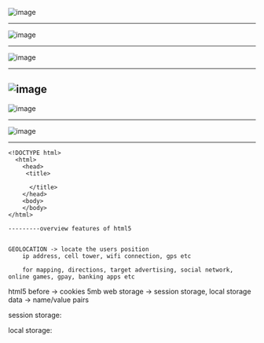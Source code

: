 ![image](https://user-images.githubusercontent.com/90038032/214480988-e89aed0e-c25a-48eb-9bc0-a819e843d360.png)

-----------------
![image](https://user-images.githubusercontent.com/90038032/214481566-752feed8-36a8-4011-9ffc-cf61d840cf82.png)

---------------------------------------
![image](https://user-images.githubusercontent.com/90038032/214481016-0dfdb1a7-1d74-455c-b03e-b45c23d5ba74.png)

--------------------
![image](https://user-images.githubusercontent.com/90038032/214481058-1b3bf8c4-acaf-4bb8-8c9e-62cb0c0ed6d3.png)
--------
![image](https://user-images.githubusercontent.com/90038032/214481088-4dcb77e0-d49c-47fe-a1c8-52e4409b0c04.png)

-----------------
![image](https://user-images.githubusercontent.com/90038032/214481120-b2c30b77-e389-4d43-b5bf-f974b18dc8a3.png)

------------------------
    <!DOCTYPE html>
      <html>
        <head>
         <title>

          </title>
        </head>
        <body>
        </body>
    </html>
    
    ---------overview features of html5 
    
    
    GEOLOCATION -> locate the users position 
        ip address, cell tower, wifi connection, gps etc 
        
        for mapping, directions, target advertising, social network, online games, gpay, banking apps etc
        
        
   html5 before -> cookies 5mb
   web storage -> session storage, local storage
   data -> name/value pairs 
   
   session storage:
   
   local storage:
   
   
   
   <html manifest = "demo.manifest">
    
    
   
        
    
